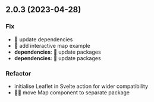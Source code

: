 ## 2.0.3 (2023-04-28)

### Fix

- 💫 update dependencies
- 💫 add interactive map example
- **dependencies**: 💫 update packages
- **dependencies**: 💫 update packages

### Refactor

- initialise Leaflet in Svelte action for wider compatibility
- 🏄🏽 move Map component to separate package
